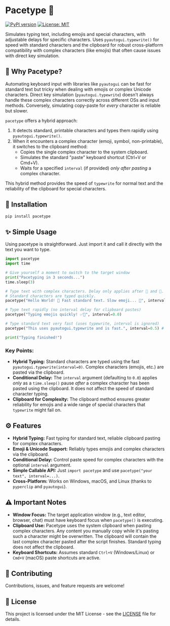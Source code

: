# Pacetype 🐢

[![PyPI version](https://badge.fury.io/py/pacetype.svg)](https://badge.fury.io/py/pacetype)
[![License: MIT](https://img.shields.io/badge/License-MIT-yellow.svg)](https://opensource.org/licenses/MIT)

Simulates typing text, including emojis and special characters, with adjustable delays for specific characters. Uses `pyautogui.typewrite()` for speed with standard characters and the clipboard for robust cross-platform compatibility with complex characters (like emojis) that often cause issues with direct key simulation.

## 🤔 Why Pacetype?

Automating keyboard input with libraries like `pyautogui` can be fast for standard text but tricky when dealing with emojis or complex Unicode characters. Direct key simulation (`pyautogui.typewrite`) doesn't always handle these complex characters correctly across different OSs and input methods. Conversely, simulating copy-paste for *every* character is reliable but slower.

`pacetype` offers a hybrid approach:

1.  It detects standard, printable characters and types them rapidly using `pyautogui.typewrite()`.
2.  When it encounters a complex character (emoji, symbol, non-printable), it switches to the clipboard method:
    *   Copies the single complex character to the system clipboard.
    *   Simulates the standard "paste" keyboard shortcut (Ctrl+V or Cmd+V).
    *   Waits for a specified `interval` (if provided) *only after pasting* a complex character.

This hybrid method provides the speed of `typewrite` for normal text and the reliability of the clipboard for special characters.

## 🚀 Installation

```bash
pip install pacetype
```

## ✨ Simple Usage

Using pacetype is straightforward. Just import it and call it directly with the text you want to type.

```python
import pacetype
import time

# Give yourself a moment to switch to the target window
print("Pacetyping in 3 seconds...")
time.sleep(3)

# Type text with complex characters. Delay only applies after 👋 and 🐢.
# Standard characters are typed quickly.
pacetype("Hello World! 👋 Fast standard text. Slow emoji... 🐢", interval=0.5)

# Type text rapidly (no interval delay for clipboard pastes)
pacetype("Typing emojis quickly! ✅🚀", interval=0.0)

# Type standard text very fast (uses typewrite, interval is ignored)
pacetype("This uses pyautogui.typewrite and is fast.", interval=0.5) # interval has no effect here

print("Typing finished!")
```

### Key Points:

*   **Hybrid Typing:** Standard characters are typed using the fast `pyautogui.typewrite(interval=0)`. Complex characters (emojis, etc.) are pasted via the clipboard.
*   **Conditional Delay:** The `interval` argument (defaulting to `0.0`) applies *only* as a `time.sleep()` pause *after* a complex character has been pasted using the clipboard. It does not affect the speed of standard character typing.
*   **Clipboard for Complexity:** The clipboard method ensures greater reliability for emojis and a wide range of special characters that `typewrite` might fail on.

## ⚙️ Features

*   **Hybrid Typing:** Fast typing for standard text, reliable clipboard pasting for complex characters.
*   **Emoji & Unicode Support:** Reliably types emojis and complex characters via the clipboard.
*   **Conditional Delay:** Control paste speed for complex characters with the optional `interval` argument.
*   **Simple Callable API:** Just `import pacetype` and use `pacetype("your text", interval=...)`.
*   **Cross-Platform:** Works on Windows, macOS, and Linux (thanks to `pyperclip` and `pyautogui`).

## ⚠️ Important Notes

*   **Window Focus:** The target application window (e.g., text editor, browser, chat) must have keyboard focus when `pacetype()` is executing.
*   **Clipboard Use:** Pacetype uses the system clipboard when pasting complex characters. Any content you manually copy while it's pasting such a character might be overwritten. The clipboard will contain the last complex character pasted after the script finishes. Standard typing does not affect the clipboard.
*   **Keyboard Shortcuts:** Assumes standard `Ctrl+V` (Windows/Linux) or `Cmd+V` (macOS) paste shortcuts are active.

## 🤝 Contributing

Contributions, issues, and feature requests are welcome!

## 📄 License

This project is licensed under the MIT License - see the [LICENSE](LICENSE) file for details.
